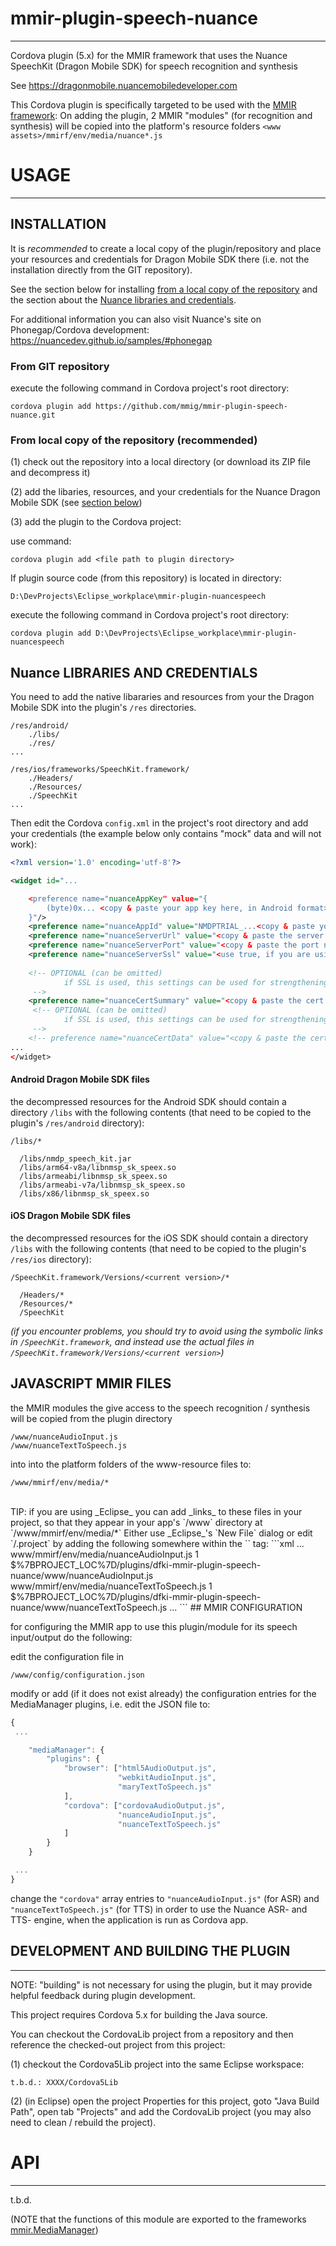 # mmir-plugin-speech-nuance
----

Cordova plugin (5.x) for the MMIR framework that uses the Nuance SpeechKit (Dragon Mobile SDK)
for speech recognition and synthesis


See
https://dragonmobile.nuancemobiledeveloper.com



This Cordova plugin is specifically targeted to be used with the [MMIR framework][1]: 
On adding the plugin, 2 MMIR "modules" (for recognition and synthesis) will be copied
into the platform's resource folders `<www assets>/mmirf/env/media/nuance*.js`

# USAGE
------

## INSTALLATION

It is *recommended* to create a local copy of the plugin/repository and place your resources and credentials
for Dragon Mobile SDK there (i.e. not the installation directly from the GIT repository).

See the section below for installing [from a local copy of the repository](#from-local-copy-of-the-repository-recommended)
and the section about the [Nuance libraries and credentials](#nuance-libraries-and-credentials).


For additional information you can also visit Nuance's site on Phonegap/Cordova development: 
https://nuancedev.github.io/samples/#phonegap


### From GIT repository

execute the following command in Cordova project's root directory: 

    cordova plugin add https://github.com/mmig/mmir-plugin-speech-nuance.git


### From local copy of the repository (recommended)

(1) check out the repository into a local directory (or download its ZIP file and decompress it)

(2) add the libaries, resources, and your credentials for the Nuance Dragon Mobile SDK (see [section below](#nuance-libraries-and-credentials))

(3) add the plugin to the Cordova project:

use command: 

    cordova plugin add <file path to plugin directory>

If plugin source code (from this repository) is located in directory: 

    D:\DevProjects\Eclipse_workplace\mmir-plugin-nuancespeech

execute the following command in Cordova project's root directory: 

    cordova plugin add D:\DevProjects\Eclipse_workplace\mmir-plugin-nuancespeech


## Nuance LIBRARIES AND CREDENTIALS

You need to add the native libararies and resources from your the Dragon Mobile SDK into
the plugin's `/res` directories.


    /res/android/
        ./libs/
        ./res/
    ...
    
    /res/ios/frameworks/SpeechKit.framework/
        ./Headers/
        ./Resources/
        ./SpeechKit
    ...


Then edit the Cordova `config.xml` in the project's root directory and add your credentials (the example below
only contains "mock" data and will not work):
```xml
<?xml version='1.0' encoding='utf-8'?>

<widget id="...

    <preference name="nuanceAppKey" value="{ 
		(byte)0x... <copy & paste your app key here, in Android format>
	}"/>
    <preference name="nuanceAppId" value="NMDPTRIAL_...<copy & paste your app ID here>"/>
    <preference name="nuanceServerUrl" value="<copy & paste the server URL for the SpeechKit service>"/>
    <preference name="nuanceServerPort" value="<copy & paste the port number>"/>
    <preference name="nuanceServerSsl" value="<use true, if you are using SSL>"/>
    
    <!-- OPTIONAL (can be omitted)
    		if SSL is used, this settings can be used for strengthening the encryption
     -->
    <preference name="nuanceCertSummary" value="<copy & paste the cert summary>"/>
	 <!-- OPTIONAL (can be omitted)
    		if SSL is used, this settings can be used for strengthening the encryption
     -->
    <!-- preference name="nuanceCertData" value="<copy & paste the cert data>"/-->
...
</widget>
```

#### Android Dragon Mobile SDK files

the decompressed resources for the Android SDK should contain a directory `/libs`
with the following contents (that need to be copied to the plugin's `/res/android` directory):
```
/libs/*

  /libs/nmdp_speech_kit.jar
  /libs/arm64-v8a/libnmsp_sk_speex.so
  /libs/armeabi/libnmsp_sk_speex.so
  /libs/armeabi-v7a/libnmsp_sk_speex.so
  /libs/x86/libnmsp_sk_speex.so
```

#### iOS Dragon Mobile SDK files

the decompressed resources for the iOS SDK should contain a directory `/libs`
with the following contents (that need to be copied to the plugin's `/res/ios` directory):
```
/SpeechKit.framework/Versions/<current version>/*

  /Headers/*
  /Resources/*
  /SpeechKit
```
_(if you encounter problems, you should try to avoid using the symbolic links in `/SpeechKit.framework`,
  and instead use the actual files in `/SpeechKit.framework/Versions/<current version>`)_


## JAVASCRIPT MMIR FILES

the MMIR modules the give access to the speech recognition / synthesis will be copied
    from the plugin directory 

    /www/nuanceAudioInput.js
    /www/nuanceTextToSpeech.js
 
into into the platform folders of the www-resource files to: 

    /www/mmirf/env/media/*



<br>
TIP: if you are using _Eclipse_ you can add _links_ to these files in your project, so that
     they appear in your app's `/www` directory at `/www/mmirf/env/media/*` 
     Either use _Eclipse_'s `New File` dialog or edit `/.project` by adding the following
     somewhere within the `<projectDescription>` tag:
```xml
<?xml version="1.0" encoding="UTF-8"?>
<projectDescription>
  ...
  <linkedResources>
    <link>
      <name>www/mmirf/env/media/nuanceAudioInput.js</name>
      <type>1</type>
      <locationURI>$%7BPROJECT_LOC%7D/plugins/dfki-mmir-plugin-speech-nuance/www/nuanceAudioInput.js</locationURI>
    </link>
    <link>
      <name>www/mmirf/env/media/nuanceTextToSpeech.js</name>
      <type>1</type>
      <locationURI>$%7BPROJECT_LOC%7D/plugins/dfki-mmir-plugin-speech-nuance/www/nuanceTextToSpeech.js</locationURI>
    </link>
  </linkedResources>
  ...
</projectDescription>
``` 
## MMIR CONFIGURATION

for configuring the MMIR app to use this plugin/module for its speech input/output do the following: 

edit the configuration file in 

    /www/config/configuration.json
 
modify or add (if it does not exist already) the configuration entries
for the MediaManager plugins, i.e. edit the JSON file to: 
```javascript
{
 ...

    "mediaManager": {
    	"plugins": {
    		"browser": ["html5AudioOutput.js",
    		            "webkitAudioInput.js",
    		            "maryTextToSpeech.js"
    		],
    		"cordova": ["cordovaAudioOutput.js",
    		            "nuanceAudioInput.js",
    		            "nuanceTextToSpeech.js"
    		]
    	}
    }

 ...
}
```
change the `"cordova"` array entries to `"nuanceAudioInput.js"` (for ASR) and
`"nuanceTextToSpeech.js"` (for TTS) in order to use the Nuance ASR- and TTS-
engine, when the application is run as Cordova app.



## DEVELOPMENT AND BUILDING THE PLUGIN
------

NOTE:
"building" is not necessary for using the plugin, but it
may provide helpful feedback during plugin development.

This project requires Cordova 5.x for building the Java source.

You can checkout the CordovaLib project from a repository and then
reference the checked-out project from this project:

(1) checkout the Cordova5Lib project into the same Eclipse workspace: 

    t.b.d.: XXXX/Cordova5Lib 

(2) (in Eclipse) open the project Properties for this project, goto "Java Build Path", open tab "Projects"
 and add the CordovaLib project (you may also need to clean / rebuild the project).


# API
----
t.b.d.

(NOTE that the functions of this module are exported to the frameworks [mmir.MediaManager][2])


[1]: https://github.com/mmig/mmir
[2]: https://mmig.github.io/mmir/api/symbols/mmir.MediaManager.html
